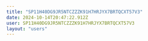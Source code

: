 ```yaml
---
title: "SP11H40DG9JR5NTCZZZK91H7HRJYX7BRTQCXT57V3"
date: 2024-10-14T20:47:22.912Z
user: SP11H40DG9JR5NTCZZZK91H7HRJYX7BRTQCXT57V3
layout: "users"
---
```

    